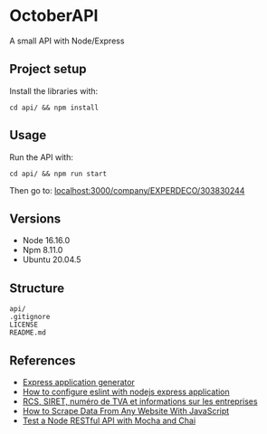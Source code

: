 # OctoberAPI

A small API with Node/Express

## Project setup

Install the libraries with:

```
cd api/ && npm install
```

## Usage

Run the API with:

```
cd api/ && npm run start
```

Then go to: [localhost:3000/company/EXPERDECO/303830244](localhost:3000/company/EXPERDECO/303830244)

## Versions

* Node 16.16.0
* Npm 8.11.0
* Ubuntu 20.04.5

## Structure

```
api/
.gitignore
LICENSE
README.md
```

## References

* [Express application generator](https://expressjs.com/en/starter/generator.html/)
* [How to configure eslint with nodejs express application](https://stackoverflow.com/questions/46562730/how-to-configure-eslint-with-nodejs-express-application/)
* [RCS, SIRET, numéro de TVA et informations sur les entreprises](https://www.verif.com/societe/)
* [How to Scrape Data From Any Website With JavaScript](https://hackernoon.com/how-to-build-a-web-scraper-with-nodejs)
* [Test a Node RESTful API with Mocha and Chai](https://www.digitalocean.com/community/tutorials/test-a-node-restful-api-with-mocha-and-chai)
